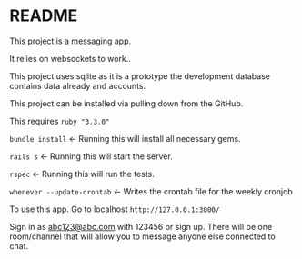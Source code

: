 # README

This project is a messaging app.

It relies on websockets to work..

This project uses sqlite as it is a prototype the development database contains data already and accounts.

This project can be installed via pulling down from the GitHub.

This requires `ruby "3.3.0"`

`bundle install` <- Running this will install all necessary gems.

`rails s` <- Running this will start the server.

`rspec` <- Running this will run the tests.

`whenever --update-crontab` <- Writes the crontab file for the weekly cronjob

To use this app. Go to localhost `http://127.0.0.1:3000/`

Sign in as abc123@abc.com with 123456 or sign up. There will be one room/channel that will allow you to message 
anyone else connected to chat.


